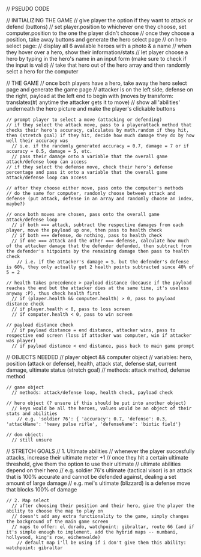 // PSEUDO CODE

  // INITIALIZING THE GAME
    // give player the option if they want to attack or defend (buttons)
    // set player.position to whichever one they choose, set computer.position to the one the player didn't choose
    // once they choose a position, take away buttons and generate the hero select page
      // on hero select page:
      // display all 6 available heroes with a photo & a name
      // when they hover over a hero, show their information/stats
      // let player choose a hero by typing in the hero's name in an input form (make sure to check if the input is valid)
      // take that hero out of the hero array and then randomly selct a hero for the computer

  // THE GAME
    // once both players have a hero, take away the hero select page and generate the game page
    // attacker is on the left side, defense on the right, payload at the left end to begin with (moves by transform: translatex(#) anytime the attacker gets it to move)
    // show all 'abilities' underneath the hero picture and make the player's clickable buttons

    // prompt player to select a move (attacking or defending)
    // if they select the attack move, pass to a playerattack method that checks their hero's accuracy, calculates by math.random if they hit, then (stretch goal) if they hit, decide how much damage they do by how well their accuracy was
      // i.e. if the randomly generated accuracy = 0.7, damage = 7 or if accuracy = 0.5, damage = 5, etc.
      // pass their damage onto a variable that the overall game attack/defense loop can access
    // if they select the defense move, check their hero's defense percentage and pass it onto a variable that the overall game attack/defense loop can access

    // after they choose either move, pass onto the computer's methods
    // do the same for computer, randomly choose between attack and defense (put attack, defense in an array and randomly choose an index, maybe?)

    // once both moves are chosen, pass onto the overall game attack/defense loop
      // if both === attack, subtract the respective damages from each player, move the payload up one, then pass to health check
      // if both === defense, do nothing, pass to health check
      // if one === attack and the other === defense, calculate how much of the attacker damage that the defender defended, then subtract from the defender's hitpoints by the remaining damage then pass to health check
        // i.e. if the attacker's damage = 5, but the defender's defense is 60%, they only actually get 2 health points subtracted since 40% of 5 = 2

    // health takes precedence > payload distance (because if the payload reaches the end but the attacker dies at the same time, it's useless anyway :P), thus check health first
      // if (player.health && computer.health) > 0, pass to payload distance check
      // if player.health < 0, pass to loss screen
      // if computer.health < 0, pass to win screen

    // payload distance check
      // if payload distance = end distance, attacker wins, pass to respective end screen (loss if attacker was computer, win if attacker was player)
      // if payload distance < end distance, pass back to main game prompt

  // OBJECTS NEEDED
    // player object && computer object
      // variables: hero, position (attack or defense), health, attack stat, defense stat, current damage, ultimate status (stretch goal)
      // methods: attack method, defense method

    // game object
      // methods: attack/defense loop, health check, payload check

    // hero object (? unsure if this should be put into another object)
      // keys would be all the heroes, values would be an object of their stats and abilities
        // e.g. 'soldier 76': { 'accuracy': 0.7, 'defense': 0.3, 'attackName': 'heavy pulse rifle', 'defenseName': 'biotic field'}

    // dom object:
      // still unsure

  // STRETCH GOALS
    // 1. Ultimate abilities
      // whenever the player succesfully attacks, increase their ultimate meter +1
      // once they hit a certain ultimate threshold, give them the option to use their ultimate
      // ultimate abilities depend on their hero
        // e.g. soldier 76's ultimate (tactical visor) is an attack that is 100% accurate and cannot be defended against, dealing a set amount of large damage
        // e.g. mei's ultimate (blizzard) is a defense move that blocks 100% of damage

    // 2. Map select
      // after choosing their position and their hero, give the player the ability to choose the map to play on
      // doesn't add any extra functionality to the game, simply changes the background of the main game screen
      // maps to offer: el dorado, watchpoint: gibraltar, route 66 (and if it's simple enough to implement, add the hybrid maps -- numbani, hollywood, king's row, eichenwalde)
        // default map i'll be using if i don't give them this ability: watchpoint: gibraltar
